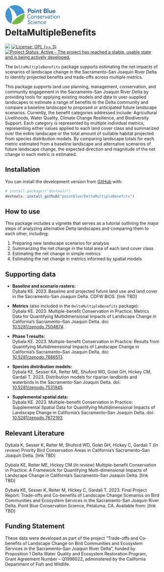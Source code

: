 
<!-- README.md is generated from README.Rmd. Please edit that file -->

<img src="images/PB_logo_RGB_Full_Color_cs.jpg" align="left" alt="" width="180" /><br><br>

# DeltaMultipleBenefits

<!-- badges: start -->

[![](https://img.shields.io/badge/devel%20version-0.0.0.9000-blue.svg)](https://github.com/pointblue/DeltaMultipleBenefits)
[![License: GPL (\>=
3)](https://img.shields.io/badge/license-GPL%20(%3E=%203)-blue.svg)](https://cran.r-project.org/web/licenses/GPL%20(%3E=%203))
[![Project Status: Active - The project has reached a stable, usable
state and is being actively
developed.](https://www.repostatus.org/badges/latest/active.svg)](https://www.repostatus.org/#active)
<!-- badges: end -->

The `DeltaMultipleBenefits` package supports estimating the net impacts
of scenarios of landscape change in the Sacramento-San Joaquin River
Delta to identify projected benefits and trade-offs across multiple
metrics.

This package supports land use planning, management, conservation, and
community engagement in the Sacramento-San Joaquin River Delta by
providing tools for applying existing models and data to user-supplied
landscapes to estimate a range of benefits to the Delta community and
compare a baseline landscape to proposed or anticipated future landscape
scenarios. Currently, the benefit categories addressed include:
Agricultural Livelihoods, Water Quality, Climate Change Resilience, and
Biodiversity Support. Each category is represented by multiple
individual metrics, representing either values applied to each land
cover class and summarized over the entire landscape or the total amount
of suitable habitat projected from species distribution models. By
comparing landscape totals for each metric estimated from a baseline
landscape and alternative scenarios of future landscape change, the
expected direction and magnitude of the net change in each metric is
estimated.

## Installation

<!--You can install the released version of DeltaMultipleBenefits from [CRAN](https://CRAN.R-project.org) with:

``` r
install.packages("DeltaMultipleBenefits")
```

And the development version from [GitHub](https://github.com/) with:-->

You can install the development version from
[GitHub](https://github.com/) with:

``` r
# install.packages("devtools")
devtools::install_github("pointblue/DeltaMultipleBenefits")
```

## How to use

This package includes a vignette that serves as a tutorial outlining the
major steps of analyzing alternative Delta landscapes and comparing them
to each other, including:

1.  Preparing new landscape scenarios for analysis
2.  Summarizing the net change in the total area of each land cover
    class
3.  Estimating the net change in simple metrics  
4.  Estimating the net change in metrics informed by spatial models

## Supporting data

- **Baseline and scenario rasters:**  
  Dybala KE. 2023. Baseline and projected future land use and land cover
  in the Sacramento-San Joaquin Delta. CDFW BIOS. \[link TBD\]

- **Metrics** (also included in the `DeltaMultipleBenefits` package):  
  Dybala KE. 2023. Multiple-benefit Conservation in Practice: Metrics
  Data for Quantifying Multidimensional Impacts of Landscape Change in
  California’s Sacramento–San Joaquin Delta. doi:
  [10.5281/zenodo.7504874](https://doi.org/10.5281/zenodo.7504874).

- **Phase 1 results:**  
  Dybala KE. 2023. Multiple-benefit Conservation in Practice: Results
  from Quantifying Multidimensional Impacts of Landscape Change in
  California’s Sacramento–San Joaquin Delta. doi:
  [10.5281/zenodo.7686513](https://doi.org/10.5281/zenodo.7686513).

- **Species distribution models:**  
  Dybala KE, Sesser KA, Reiter ME, Shuford WD, Golet GH, Hickey CM,
  Gardali T. 2023. Distribution models for riparian landbirds and
  waterbirds in the Sacramento-San Joaquin Delta. doi:
  [10.5281/zenodo.7531945](https://doi.org/10.5281/zenodo.7531945).

- **Supplemental spatial data:**  
  Dybala KE. 2023. Multiple-benefit Conservation in Practice:
  Supplemental Spatial Data for Quantifying Multidimensional Impacts of
  Landscape Change in California’s Sacramento–San Joaquin Delta. doi:
  [10.5281/zenodo.7672193](https://doi.org/10.5281/zenodo.7672193).

## Relevant Literature

Dybala K, Sesser K, Reiter M, Shuford WD, Golet GH, Hickey C, Gardali T
(*In review*) Priority Bird Conservation Areas in California’s
Sacramento–San Joaquin Delta. \[link TBD\]

Dybala KE, Reiter ME, Hickey CM (*In review*) Multiple-benefit
Conservation in Practice: A Framework for Quantifying Multi-dimensional
Impacts of Landscape Change in California’s Sacramento–San Joaquin
Delta. \[link TBD\]

Dybala KE, Sesser K, Reiter M, Hickey C, Gardali T. 2023. Final Project
Report: Trade-offs and Co-benefits of Landscape Change Scenarios on Bird
Communities and Ecosystem Services in the Sacramento-San Joaquin River
Delta. Point Blue Conservation Science, Petaluma, CA. Available from:
\[link TBD\]

## Funding Statement

These data were developed as part of the project “Trade-offs and
Co-benefits of Landscape Change on Bird Communities and Ecosystem
Services in the Sacramento–San Joaquin River Delta”, funded by
Proposition 1 Delta Water Quality and Ecosystem Restoration Program,
Grant Agreement Number – Q1996022, administered by the California
Department of Fish and Wildlife.
